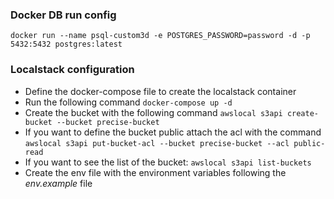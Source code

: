 ### Docker DB run config

`docker run --name psql-custom3d -e POSTGRES_PASSWORD=password -d -p 5432:5432 postgres:latest`

### Localstack configuration

- Define the docker-compose file to create the localstack container
- Run the following command `docker-compose up -d`
- Create the bucket with the following command `awslocal s3api create-bucket --bucket precise-bucket`
- If you want to define the bucket public attach the acl with the command `awslocal s3api put-bucket-acl --bucket precise-bucket --acl public-read`
- If you want to see the list of the bucket: `awslocal s3api list-buckets`
- Create the env file with the environment variables following the *env.example* file